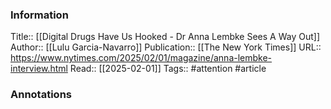
### Information
Title:: [[Digital Drugs Have Us Hooked - Dr Anna Lembke Sees A Way Out]]
Author:: [[Lulu Garcia-Navarro]]
Publication:: [[The New York Times]]
URL:: https://www.nytimes.com/2025/02/01/magazine/anna-lembke-interview.html
Read:: [[2025-02-01]]
Tags:: #attention 
#article

### Annotations
